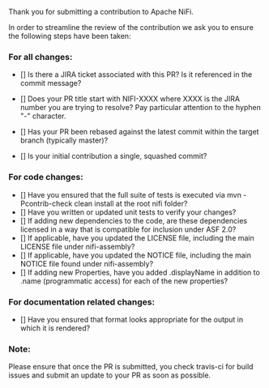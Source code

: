 <!--
  Licensed to the Apache Software Foundation (ASF) under one or more
  contributor license agreements.  See the NOTICE file distributed with
  this work for additional information regarding copyright ownership.
  The ASF licenses this file to You under the Apache License, Version 2.0
  (the "License"); you may not use this file except in compliance with
  the License.  You may obtain a copy of the License at
      http://www.apache.org/licenses/LICENSE-2.0
  Unless required by applicable law or agreed to in writing, software
  distributed under the License is distributed on an "AS IS" BASIS,
  WITHOUT WARRANTIES OR CONDITIONS OF ANY KIND, either express or implied.
  See the License for the specific language governing permissions and
  limitations under the License.
-->

Thank you for submitting a contribution to Apache NiFi.

In order to streamline the review of the contribution we ask you
to ensure the following steps have been taken:

### For all changes:
- [] Is there a JIRA ticket associated with this PR? Is it referenced 
     in the commit message?

- [] Does your PR title start with NIFI-XXXX where XXXX is the JIRA number you are trying to resolve? Pay particular attention to the hyphen "-" character.

- [] Has your PR been rebased against the latest commit within the target branch (typically master)?

- [] Is your initial contribution a single, squashed commit?

### For code changes:
- [] Have you ensured that the full suite of tests is executed via mvn -Pcontrib-check clean install at the root nifi folder?
- [] Have you written or updated unit tests to verify your changes?
- [] If adding new dependencies to the code, are these dependencies licensed in a way that is compatible for inclusion under ASF 2.0? 
- [] If applicable, have you updated the LICENSE file, including the main LICENSE file under nifi-assembly?
- [] If applicable, have you updated the NOTICE file, including the main NOTICE file found under nifi-assembly?
- [] If adding new Properties, have you added .displayName in addition to .name (programmatic access) for each of the new properties?

### For documentation related changes:
- [] Have you ensured that format looks appropriate for the output in which it is rendered?

### Note:
Please ensure that once the PR is submitted, you check travis-ci for build issues and submit an update to your PR as soon as possible.
